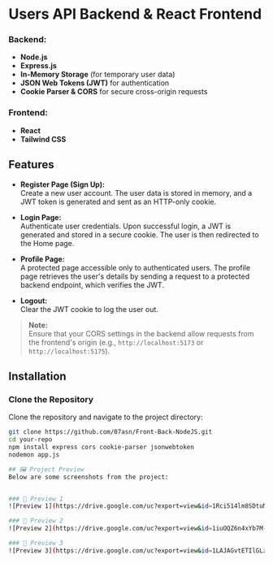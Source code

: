 # Users API Backend & React Frontend

### Backend:
- **Node.js**
- **Express.js**
- **In-Memory Storage** (for temporary user data)
- **JSON Web Tokens (JWT)** for authentication
- **Cookie Parser & CORS** for secure cross-origin requests
 
### Frontend:
- **React**
- **Tailwind CSS**

## Features

- **Register Page (Sign Up):**  
  Create a new user account. The user data is stored in memory, and a JWT token is generated and sent as an HTTP-only cookie.

- **Login Page:**  
  Authenticate user credentials. Upon successful login, a JWT is generated and stored in a secure cookie. The user is then redirected to the Home page.

- **Profile Page:**  
  A protected page accessible only to authenticated users. The profile page retrieves the user's details by sending a request to a protected backend endpoint, which verifies the JWT.

- **Logout:**  
  Clear the JWT cookie to log the user out.

> **Note:**  
> Ensure that your CORS settings in the backend allow requests from the frontend's origin (e.g., `http://localhost:5173` or `http://localhost:5175`).

## Installation

### Clone the Repository

Clone the repository and navigate to the project directory:

```bash
git clone https://github.com/07asn/Front-Back-NodeJS.git
cd your-repo
npm install express cors cookie-parser jsonwebtoken
nodemon app.js

## 🖼️ Project Preview  
Below are some screenshots from the project:


### 📸 Preview 1  
![Preview 1](https://drive.google.com/uc?export=view&id=1Rci514lm8SDtuMzKGok5AThr-tfrM4R_)

### 📸 Preview 2  
![Preview 2](https://drive.google.com/uc?export=view&id=1iuOQZ6n4xYb7M-rFi7va2YcxRqMJcRJ7)

### 📸 Preview 3  
![Preview 3](https://drive.google.com/uc?export=view&id=1LAJAGvtETIlGLzVBdYo9nQTdouHBG3Y5)

